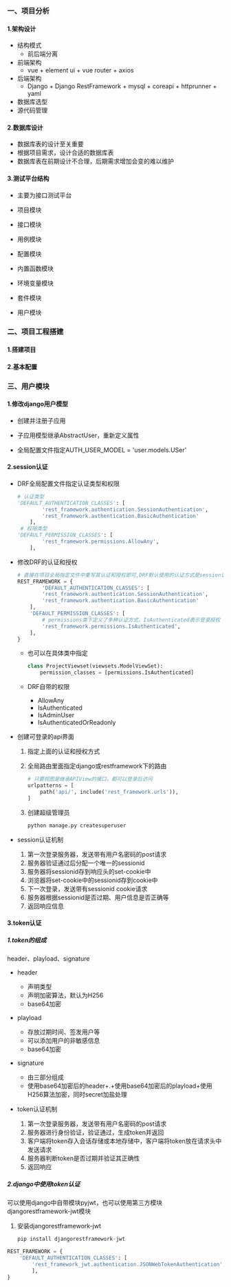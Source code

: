 ### 一、项目分析

#### 1.架构设计

- 结构模式
  - 前后端分离
- 前端架构
  - vue + element ui + vue router + axios
- 后端架构
  - Django + Django RestFramework + mysql + coreapi + httprunner + yaml
- 数据库选型
- 源代码管理

#### 2.数据库设计

- 数据库表的设计至关重要
- 根据项目需求，设计合适的数据库表
- 数据库表在前期设计不合理，后期需求增加会变的难以维护

#### 3.测试平台结构

- 主要为接口测试平台
- 项目模块
- 接口模块
- 用例模块
- 配置模块
- 内置函数模块
- 环境变量模块
- 套件模块

- 用户模块

### 二、项目工程搭建

#### 1.搭建项目

#### 2.基本配置

### 三、用户模块

#### 1.修改django用户模型

- 创建并注册子应用

- 子应用模型继承AbstractUser，重新定义属性
- 全局配置文件指定AUTH_USER_MODEL = 'user.models.USer'

#### 2.session认证

- DRF全局配置文件指定认证类型和权限

  ```python
  # 认证类型
  'DEFAULT_AUTHENTICATION_CLASSES': [
          'rest_framework.authentication.SessionAuthentication',
          'rest_framework.authentication.BasicAuthentication'
      ],
   # 权限类型
  'DEFAULT_PERMISSION_CLASSES': [
          'rest_framework.permissions.AllowAny',
      ],
  ```

- 修改DRF的认证和授权

  ```python
  # 直接在项目全局指定文件中重写其认证和授权即可,DRF默认使用的认证方式是session认证
  REST_FRAMEWORK = {
          'DEFAULT_AUTHENTICATION_CLASSES': [
          'rest_framework.authentication.SessionAuthentication',
          'rest_framework.authentication.BasicAuthentication'
      ],
      'DEFAULT_PERMISSION_CLASSES': [
          # permissions类下定义了多种认证方式，IsAuthenticated表示登录授权
          'rest_framework.permissions.IsAuthenticated',
      ],
  }
  ```
  - 也可以在具体类中指定

    ```python
    class ProjectViewset(viewsets.ModelViewSet):
        permission_classes = [permissions.IsAuthenticated]
    ```

  - DRF自带的权限

    - AllowAny
    - IsAuthenticated
    - IsAdminUser
    - IsAuthenticatedOrReadonly

- 创建可登录的api界面

  1. 指定上面的认证和授权方式

  2. 全局路由里面指定django或restframework下的路由

     ```python
     # 只要视图是继承APIView的接口，都可以登录后访问
     urlpatterns = [
         path('api/', include('rest_framework.urls')),
     ]
     ```

  3. 创建超级管理员

     ```python
     python manage.py createsuperuser
     ```

- session认证机制
  1. 第一次登录服务器，发送带有用户名密码的post请求
  2. 服务器验证通过后分配一个唯一的sessionid
  3. 服务器将sessionid存到响应头的set-cookie中
  4. 浏览器将set-cookie中的sessionid存到cookie中
  5. 下一次登录，发送带有sessionid cookie请求
  6. 服务器根据sessionid是否过期、用户信息是否正确等
  7. 返回响应信息

#### 3.token认证

##### 1.token的组成

header、playload、signature

- header
  - 声明类型
  - 声明加密算法，默认为H256
  - base64加密

- playload
  - 存放过期时间、签发用户等
  - 可以添加用户的非敏感信息
  - base64加密
- signature
  - 由三部分组成
  - 使用base64加密后的header+.+使用base64加密后的playload+使用H256算法加密，同时secret加盐处理

- token认证机制
  1. 第一次登录服务器，发送带有用户名密码的post请求
  2. 服务器进行身份验证，验证通过，生成token并返回
  3. 客户端将token存入会话存储或本地存储中，客户端将token放在请求头中发送请求
  4. 服务器判断token是否过期并验证其正确性
  5. 返回响应

##### 2.django中使用token认证

可以使用django中自带模块pyjwt，也可以使用第三方模块djangorestframework-jwt模块

1. 安装djangorestframework-jwt

   ```python
   pip install djangorestframework-jwt
   ```



```python 
REST_FRAMEWORK = {
    'DEFAULT_AUTHENTICATION_CLASSES': [
        'rest_framework_jwt.authentication.JSONWebTokenAuthentication',
        ],
}    
```




